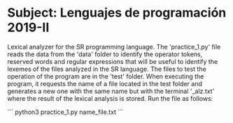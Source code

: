# Subject: Lenguajes de programación 2019-II


Lexical analyzer for the SR programming language.
The 'practice_1.py' file reads the data from the 'data' folder to identify the
operator tokens, reserved words and regular expressions that will be useful to 
identify the lexemes of the files analyzed in the SR language.
The files to test the operation of the program are in the 'test' folder.
When executing the program, it requests the name of a file located in the test 
folder and generates a new one with the same name but with the terminal 
'\_alz.txt' where the result of the lexical analysis is stored.
Run the file as follows:

´´´
python3 practice_1.py name_file.txt
´´´
